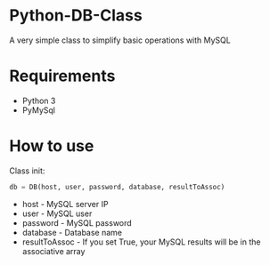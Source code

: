 # Python-DB-Class
A very simple class to simplify basic operations with MySQL

# Requirements
* Python 3
* PyMySql

# How to use
Class init:

```python
db = DB(host, user, password, database, resultToAssoc)
```
* host - MySQL server IP
* user - MySQL user
* password - MySQL password
* database - Database name
* resultToAssoc - If you set True, your MySQL results will be in the associative array

